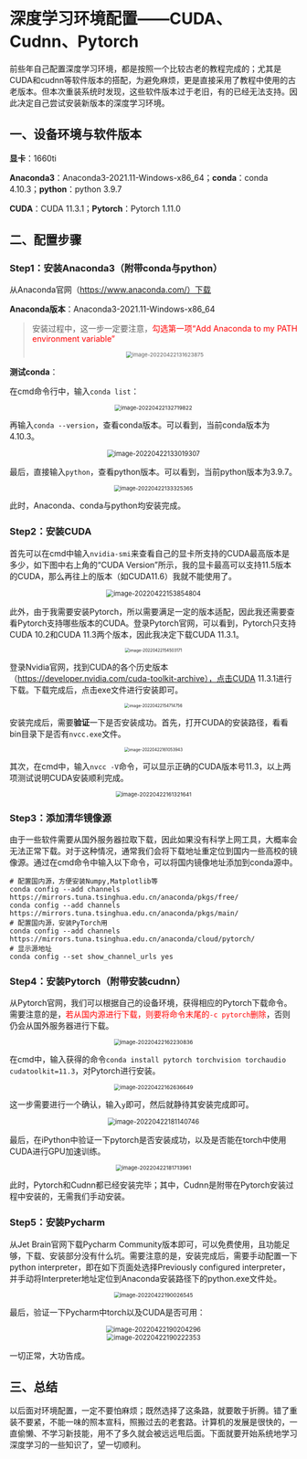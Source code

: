 # 深度学习环境配置——CUDA、Cudnn、Pytorch

前些年自己配置深度学习环境，都是按照一个比较古老的教程完成的；尤其是CUDA和cudnn等软件版本的搭配，为避免麻烦，更是直接采用了教程中使用的古老版本。但本次重装系统时发现，这些软件版本过于老旧，有的已经无法支持。因此决定自己尝试安装新版本的深度学习环境。

## 一、设备环境与软件版本

**显卡**：1660ti

**Anaconda3**：Anaconda3-2021.11-Windows-x86_64；**conda**：conda 4.10.3；**python**：python 3.9.7

**CUDA**：CUDA 11.3.1；**Pytorch**：Pytorch 1.11.0

## 二、配置步骤

### Step1：安装Anaconda3（附带conda与python）

从Anaconda官网（https://www.anaconda.com/）下载

**Anaconda版本**：Anaconda3-2021.11-Windows-x86_64

> 安装过程中，这一步一定要注意，<font color="red">勾选第一项“Add Anaconda to my PATH environment variable”</font>
>
> <div align="center"><img src="../../TyporaPics\image-20220422131623875.png" alt="image-20220422131623875" style="zoom: 67%;" /></div>
>
> 

**测试conda**：

在cmd命令行中，输入`conda list`：

<div align="center"><img src="../../TyporaPics\image-20220422132719822.png" alt="image-20220422132719822" style="zoom:67%;" /></div>

再输入`conda --version`，查看conda版本。可以看到，当前conda版本为4.10.3。

<div align="center"><img src="../../TyporaPics\image-20220422133019307.png" alt="image-20220422133019307" style="zoom:80%;" /></div>

最后，直接输入`python`，查看python版本。可以看到，当前python版本为3.9.7。

<div align="center"><img src="../../TyporaPics\image-20220422133325365.png" alt="image-20220422133325365" style="zoom:67%;" /></div>

此时，Anaconda、conda与python均安装完成。

### Step2：安装CUDA

首先可以在cmd中输入`nvidia-smi`来查看自己的显卡所支持的CUDA最高版本是多少，如下图中右上角的“CUDA Version”所示，我的显卡最高可以支持11.5版本的CUDA，那么再往上的版本（如CUDA11.6）我就不能使用了。

<div align="center"><img src="../../TyporaPics/image-20220422153854804.png" alt="image-20220422153854804" style="zoom:80%;" /></div>

此外，由于我需要安装Pytorch，所以需要满足一定的版本适配，因此我还需要查看Pytorch支持哪些版本的CUDA。登录Pytorch官网，可以看到，Pytorch只支持CUDA 10.2和CUDA 11.3两个版本，因此我决定下载CUDA 11.3.1。

<div align="center"><img src="../../TyporaPics\image-20220422154503171.png" alt="image-20220422154503171" style="zoom: 50%;" /></div>

登录Nvidia官网，找到CUDA的各个历史版本（https://developer.nvidia.com/cuda-toolkit-archive），点击CUDA 11.3.1进行下载。下载完成后，点击exe文件进行安装即可。

<div align="center"><img src="../../TyporaPics\image-20220422154714756.png" alt="image-20220422154714756" style="zoom:50%;" /></div>

安装完成后，需要**验证**一下是否安装成功。首先，打开CUDA的安装路径，看看bin目录下是否有`nvcc.exe`文件。

<div align="center"><img src="../../TyporaPics\image-20220422161053943.png" alt="image-20220422161053943" style="zoom: 50%;" /></div>

其次，在cmd中，输入`nvcc -V`命令，可以显示正确的CUDA版本号11.3，以上两项测试说明CUDA安装顺利完成。

<div align="center"><img src="../../TyporaPics\image-20220422161321641.png" alt="image-20220422161321641" style="zoom:67%;" /></div>

### Step3：添加清华镜像源

由于一些软件需要从国外服务器拉取下载，因此如果没有科学上网工具，大概率会无法正常下载。对于这种情况，通常我们会将下载地址重定位到国内一些高校的镜像源。通过在cmd命令中输入以下命令，可以将国内镜像地址添加到conda源中。

```
# 配置国内源，方便安装Numpy,Matplotlib等
conda config --add channels https://mirrors.tuna.tsinghua.edu.cn/anaconda/pkgs/free/
conda config --add channels https://mirrors.tuna.tsinghua.edu.cn/anaconda/pkgs/main/
# 配置国内源，安装PyTorch用
conda config --add channels https://mirrors.tuna.tsinghua.edu.cn/anaconda/cloud/pytorch/
# 显示源地址
conda config --set show_channel_urls yes
```

### Step4：安装Pytorch（附带安装cudnn）

从Pytorch官网，我们可以根据自己的设备环境，获得相应的Pytorch下载命令。需要注意的是，<font color="red">若从国内源进行下载，则要将命令末尾的`-c pytorch`删除</font>，否则仍会从国外服务器进行下载。

<div align="center"><img src="../../TyporaPics\image-20220422162230836.png" alt="image-20220422162230836" style="zoom:67%;" /></div>

在cmd中，输入获得的命令`conda install pytorch torchvision torchaudio cudatoolkit=11.3`，对Pytorch进行安装。

<div align="center"><img src="../../TyporaPics\image-20220422162636649.png" alt="image-20220422162636649" style="zoom:67%;" /></div>

这一步需要进行一个确认，输入`y`即可，然后就静待其安装完成即可。

<div align="center"><img src="../../TyporaPics\image-20220422181140746.png" alt="image-20220422181140746" style="zoom:80%;" /></div>

最后，在iPython中验证一下pytorch是否安装成功，以及是否能在torch中使用CUDA进行GPU加速训练。

<div align="center"><img src="../../TyporaPics\image-20220422181713961.png" alt="image-20220422181713961" style="zoom:67%;" /></div>

此时，Pytorch和Cudnn都已经安装完毕；其中，Cudnn是附带在Pytorch安装过程中安装的，无需我们手动安装。

### Step5：安装Pycharm

从Jet Brain官网下载Pycharm Community版本即可，可以免费使用，且功能足够，下载、安装部分没有什么坑。需要注意的是，安装完成后，需要手动配置一下python interpreter，即在如下页面处选择Previously configured interpreter，并手动将Interpreter地址定位到Anaconda安装路径下的python.exe文件处。

<div align="center"><img src="../../TyporaPics\image-20220422190026545.png" alt="image-20220422190026545" style="zoom:67%;" /></div>

最后，验证一下Pycharm中torch以及CUDA是否可用：

<div align="center"><img src="../../TyporaPics\image-20220422190204296.png" alt="image-20220422190204296" style="zoom: 80%;" /></div>

<div align="center"><img src="../../TyporaPics\image-20220422190222353.png" alt="image-20220422190222353" style="zoom:80%;" /></div>

一切正常，大功告成。

## 三、总结

以后面对环境配置，一定不要怕麻烦；既然选择了这条路，就要敢于折腾。错了重装不要紧，不能一味的照本宣科，照搬过去的老套路。计算机的发展是很快的，一直偷懒、不学习新技能，用不了多久就会被远远甩后面。下面就要开始系统地学习深度学习的一些知识了，望一切顺利。
